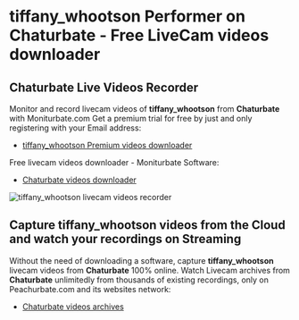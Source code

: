 # tiffany_whootson Performer on Chaturbate - Free LiveCam videos downloader

## Chaturbate Live Videos Recorder

Monitor and record livecam videos of **tiffany_whootson** from **Chaturbate** with Moniturbate.com
Get a premium trial for free by just and only registering with your Email address:
* [tiffany_whootson Premium videos downloader](https://moniturbate.com/request-demo-licence-key.html)

Free livecam videos downloader - Moniturbate Software:
* [Chaturbate videos downloader](https://moniturbate.com/moniturbate-download-software.html)

![tiffany_whootson livecam videos recorder](https://peachurnet.com/templates/moniturbate-software.png)


## Capture tiffany_whootson videos from the Cloud and watch your recordings on Streaming

Without the need of downloading a software, capture **tiffany_whootson** livecam videos from **Chaturbate** 100% online.
Watch Livecam archives from **Chaturbate** unlimitedly from thousands of existing recordings, only on Peachurbate.com and its websites network:
* [Chaturbate videos archives](https://peachurnet.com/)